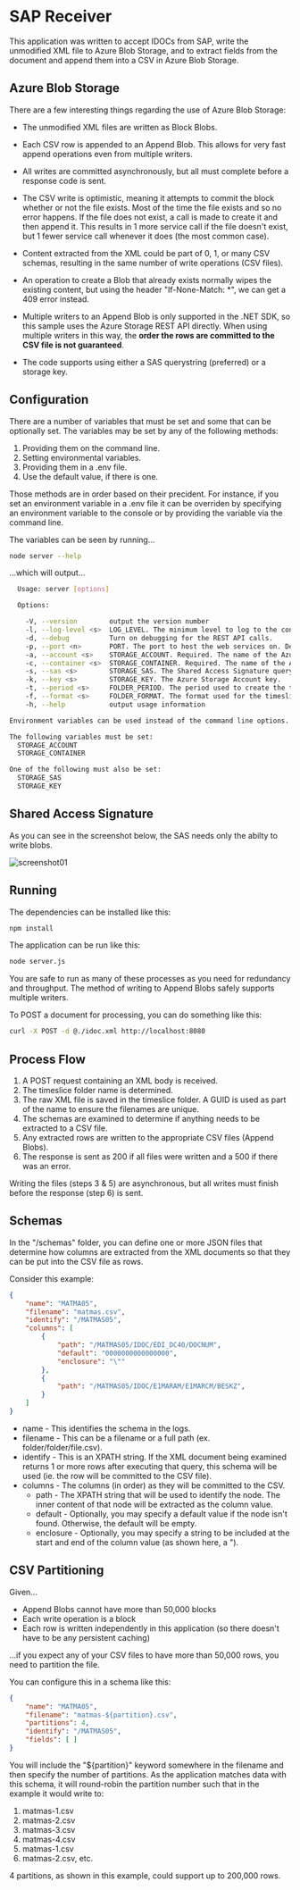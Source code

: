 # SAP Receiver

This application was written to accept IDOCs from SAP, write the unmodified XML file to Azure Blob Storage, and to extract fields from the document and append them into a CSV in Azure Blob Storage.

## Azure Blob Storage

There are a few interesting things regarding the use of Azure Blob Storage:

* The unmodified XML files are written as Block Blobs.

* Each CSV row is appended to an Append Blob. This allows for very fast append operations even from multiple writers.

* All writes are committed asynchronously, but all must complete before a response code is sent.

* The CSV write is optimistic, meaning it attempts to commit the block whether or not the file exists. Most of the time the file exists and so no error happens. If the file does not exist, a call is made to create it and then append it. This results in 1 more service call if the file doesn't exist, but 1 fewer service call whenever it does (the most common case).

* Content extracted from the XML could be part of 0, 1, or many CSV schemas, resulting in the same number of write operations (CSV files).

* An operation to create a Blob that already exists normally wipes the existing content, but using the header "If-None-Match: *", we can get a 409 error instead.

* Multiple writers to an Append Blob is only supported in the .NET SDK, so this sample uses the Azure Storage REST API directly. When using multiple writers in this way, the **order the rows are committed to the CSV file is not guaranteed**.

* The code supports using either a SAS querystring (preferred) or a storage key.

## Configuration

There are a number of variables that must be set and some that can be optionally set. The variables may be set by any of the following methods:

1. Providing them on the command line.
2. Setting environmental variables.
3. Providing them in a .env file.
4. Use the default value, if there is one.

Those methods are in order based on their precident. For instance, if you set an environment variable in a .env file it can be overriden by specifying an environment variable to the console or by providing the variable via the command line.

The variables can be seen by running...

```bash
node server --help
```

...which will output...

```bash
  Usage: server [options]

  Options:

    -V, --version        output the version number
    -l, --log-level <s>  LOG_LEVEL. The minimum level to log to the console (error, warn, info, verbose, debug, silly). Defaults to "error".
    -d, --debug          Turn on debugging for the REST API calls.
    -p, --port <n>       PORT. The port to host the web services on. Defaults to 8080.
    -a, --account <s>    STORAGE_ACCOUNT. Required. The name of the Azure Storage Account.
    -c, --container <s>  STORAGE_CONTAINER. Required. The name of the Azure Storage Account Container.
    -s, --sas <s>        STORAGE_SAS. The Shared Access Signature querystring.
    -k, --key <s>        STORAGE_KEY. The Azure Storage Account key.
    -t, --period <s>     FOLDER_PERIOD. The period used to create the timeslice folders.
    -f, --format <s>     FOLDER_FORMAT. The format used for the timeslice folders.
    -h, --help           output usage information

Environment variables can be used instead of the command line options. The variable names are shown above.

The following variables must be set:
  STORAGE_ACCOUNT
  STORAGE_CONTAINER

One of the following must also be set:
  STORAGE_SAS
  STORAGE_KEY
```

## Shared Access Signature

As you can see in the screenshot below, the SAS needs only the abilty to write blobs.

![screenshot01](/images/screenshot01.png)

## Running

The dependencies can be installed like this:

```bash
npm install
```

The application can be run like this:

```bash
node server.js
```

You are safe to run as many of these processes as you need for redundancy and throughput. The method of writing to Append Blobs safely supports multiple writers.

To POST a document for processing, you can do something like this:

```bash
curl -X POST -d @./idoc.xml http://localhost:8080
```

## Process Flow

1. A POST request containing an XML body is received.
2. The timeslice folder name is determined.
3. The raw XML file is saved in the timeslice folder. A GUID is used as part of the name to ensure the filenames are unique.
4. The schemas are examined to determine if anything needs to be extracted to a CSV file.
5. Any extracted rows are written to the appropriate CSV files (Append Blobs).
6. The response is sent as 200 if all files were written and a 500 if there was an error.

Writing the files (steps 3 & 5) are asynchronous, but all writes must finish before the response (step 6) is sent.

## Schemas

In the "/schemas" folder, you can define one or more JSON files that determine how columns are extracted from the XML documents so that they can be put into the CSV file as rows.

Consider this example:

```json
{
    "name": "MATMA05",
    "filename": "matmas.csv",
    "identify": "/MATMAS05",
    "columns": [
        {
            "path": "/MATMAS05/IDOC/EDI_DC40/DOCNUM",
            "default": "0000000000000000",
            "enclosure": "\""
        },
        {
            "path": "/MATMAS05/IDOC/E1MARAM/E1MARCM/BESKZ",
        }
    ]
}
```

* name - This identifies the schema in the logs.
* filename - This can be a filename or a full path (ex. folder/folder/file.csv).
* identify - This is an XPATH string. If the XML document being examined returns 1 or more rows after executing that query, this schema will be used (ie. the row will be committed to the CSV file).
* columns - The columns (in order) as they will be committed to the CSV.
  * path - The XPATH string that will be used to identify the node. The inner content of that node will be extracted as the column value.
  * default - Optionally, you may specify a default value if the node isn't found. Otherwise, the default will be empty.
  * enclosure - Optionally, you may specify a string to be included at the start and end of the column value (as shown here, a ").

## CSV Partitioning

Given...

* Append Blobs cannot have more than 50,000 blocks
* Each write operation is a block
* Each row is written independently in this application (so there doesn't have to be any persistent caching)

...if you expect any of your CSV files to have more than 50,000 rows, you need to partition the file.

You can configure this in a schema like this:

```json
{
    "name": "MATMA05",
    "filename": "matmas-${partition}.csv",
    "partitions": 4,
    "identify": "/MATMAS05",
    "fields": [ ]
}
```

You will include the "${partition}" keyword somewhere in the filename and then specify the number of partitions. As the application matches data with this schema, it will round-robin the partition number such that in the example it would write to:

1. matmas-1.csv
2. matmas-2.csv
3. matmas-3.csv
4. matmas-4.csv
5. matmas-1.csv
6. matmas-2.csv, etc.

4 partitions, as shown in this example, could support up to 200,000 rows.